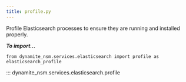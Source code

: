 ```yaml
---
title: profile.py
---
```


Profile Elasticsearch processes to ensure they are running and installed properly.

***To import...***
```python3
from dynamite_nsm.services.elasticsearch import profile as elasticsearch_profile
```
::: dynamite_nsm.services.elasticsearch.profile
